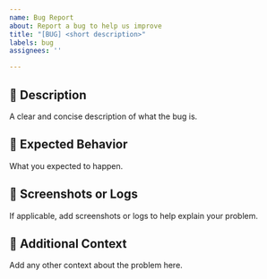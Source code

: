 ```yaml
---
name: Bug Report
about: Report a bug to help us improve
title: "[BUG] <short description>"
labels: bug
assignees: ''

---
```


## 🐛 Description
A clear and concise description of what the bug is.


## 🤔 Expected Behavior
What you expected to happen.

## 📸 Screenshots or Logs
If applicable, add screenshots or logs to help explain your problem.


## 📝 Additional Context
Add any other context about the problem here.
